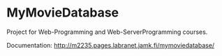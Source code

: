 # MyMovieDatabase

Project for Web-Programming and Web-ServerProgramming courses.

Documentation: http://m2235.pages.labranet.jamk.fi/mymoviedatabase/
